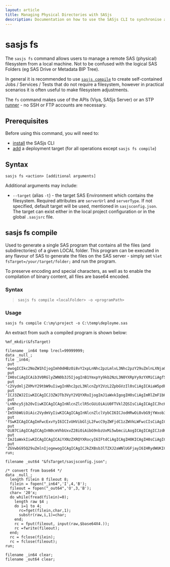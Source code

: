 ```yaml
---
layout: article
title: Managing Physical Directories with SASjs
description: Documentation on how to use the SASjs CLI to synchronise and manage remote filesystems
---
```


# sasjs fs

The `sasjs fs` command allows users to manage a remote SAS (physical) filesystem from a local machine.  Not to be confused with the logical SAS Folders (eg SAS Drive or Metadata BIP Tree).

In general it is recommended to use [`sasjs compile`](/compile) to create self-contained Jobs / Services / Tests that do not require a filesystem, however in practical scenarios it is often useful to make filesystem adjustments.

The `fs` command makes use of the APIs (Viya, SASjs Server) or an STP [runner](/runner) - no SSH or FTP accounts are necessary.

## Prerequisites

Before using this command, you will need to:

- [install](/installation) the SASjs CLI
- [add](/add) a deployment target (for all operations except `sasjs fs compile`)

## Syntax

```
sasjs fs <action> [additional arguments]
```

Additional arguments may include:

- `--target` (alias `-t`) - the target SAS Environment which contains the filesystem.  Required attributes are `serverUrl` and `serverType`.  If not specified, default target will be used, mentioned in `sasjsconfig.json`. The target can exist either in the local project configuration or in the global `.sasjsrc` file.

## sasjs fs compile

Used to generate a single SAS program that contains all the files (and subdirectories) of a given LOCAL folder.  This program can be executed in any flavour of SAS to generate the files on the SAS server - simply set `%let fsTarget=/your/target/folder;` and run the program.

To preserve encoding and special characters, as well as to enable the compilation of binary content, all files are base64 encoded.


### Syntax

> `sasjs fs compile <localFolder> -o <programPath>`

### Usage

```
sasjs fs compile C:\my\project -o C:\temp\deployme.sas
```

An extract from such a compiled program is shown below:

```
%mf_mkdir(&fsTarget)

filename _in64 temp lrecl=99999999;
data _null_;
file _in64;
 put 'ewogICIkc2NoZW1hIjogImh0dHBzOi8vY2xpLnNhc2pzLmlvL3Nhc2pzY29uZmlnLXNjaGVtYS5qc29uIiwKICAiZG9jQ29uZmlnIjogewogICAgImVuYWJsZUxpbmVhZ2UiOiB0cnVlLAogICAgImRveHlDb250ZW50IjogewogICAgICAicmVhZE1lIjogIi4uLy4uL1JFQURNRS5tZCIKICAg'@;
 put 'IH0sCiAgICAib3V0RGlyZWN0b3J5IjogInB1YmxpYy9kb2NzL3N0YXRpYy9zYXMiCiAgfSwKICAibWFjcm9Gb2xkZXJzIjogWyJzYXNqcy9tYWNyb3MiXSwKICAicHJvZ3JhbUZvbGRlcnMiOiBbXSwKICAic2VydmljZUNvbmZpZyI6IHsKICAgICJzZXJ2aWNlRm9sZGVycyI6IFsic2FzanMv'@;
 put 'c2VydmljZXMvY29tbW9uIiwgInNhc2pzL3NlcnZpY2VzL2ZpbGVzIl0sCiAgICAiaW5pdFByb2dyYW0iOiAic2FzanMvc2VydmljZXMvc2VydmljZWluaXQuc2FzIgogIH0sCiAgInN0cmVhbUNvbmZpZyI6IHsKICAgICJzdHJlYW1XZWIiOiB0cnVlLAogICAgInN0cmVhbVdlYkZvbGRlciI6'@;
 put 'ICJ3ZWJ2IiwKICAgICJ3ZWJTb3VyY2VQYXRoIjogImJ1aWxkIgogIH0sCiAgImRlZmF1bHRUYXJnZXQiOiAidml5YSIsCiAgInRhcmdldHMiOiBbCiAgICB7CiAgICAgICJuYW1lIjogInZpeWEiLAogICAgICAic2VydmVyVXJsIjogImh0dHBzOi8vYXp1cmV1c2UwMTEwNTkubXktdHJpYWxz'@;
 put 'LnNhcy5jb20vIiwKICAgICAgInNlcnZlclR5cGUiOiAiU0FTVklZQSIsCiAgICAgICJhcHBMb2MiOiAiL1B1YmxpYy9hcHAvcmVhY3Qtc2VlZC1hcHAiLAogICAgICAiY29udGV4dE5hbWUiOiAiU0FTIEpvYiBFeGVjdXRpb24gY29tcHV0ZSBjb250ZXh0IgogICAgfSwKICAgIHsKICAgICAg'@;
 put 'Im5hbWUiOiAic2VydmVyIiwKICAgICAgInNlcnZlclVybCI6ICJodHRwOi8vbG9jYWxob3N0OjUwMDAiLAogICAgICAic2VydmVyVHlwZSI6ICJTQVNKUyIsCiAgICAgICJodHRwc0FnZW50T3B0aW9ucyI6IHsKICAgICAgICAiYWxsb3dJbnNlY3VyZVJlcXVlc3RzIjogZmFsc2UKICAgICAg'@;
 put 'fSwKICAgICAgImFwcExvYyI6ICIvUHVibGljL2FwcC9yZWFjdC1zZWVkLWFwcCIsCiAgICAgICJkZXBsb3lDb25maWciOiB7CiAgICAgICAgImRlcGxveVNlcnZpY2VQYWNrIjogdHJ1ZSwKICAgICAgICAiZGVwbG95U2NyaXB0cyI6IFtdCiAgICAgIH0sCiAgICAgICJzdHJlYW1Db25maWci'@;
 put 'OiB7CiAgICAgICAgInN0cmVhbUxvZ28iOiAibG9nbzUxMi5wbmciLAogICAgICAgICJzdHJlYW1TZXJ2aWNlTmFtZSI6ICJSZWFjdCIsCiAgICAgICAgInN0cmVhbVdlYiI6IHRydWUsCiAgICAgICAgInN0cmVhbVdlYkZvbGRlciI6ICJ3ZWIiLAogICAgICAgICJ3ZWJTb3VyY2VQYXRoIjog'@;
 put 'ImJ1aWxkIiwKICAgICAgICAiYXNzZXRQYXRocyI6IFtdCiAgICAgIH0KICAgIH0sCiAgICB7CiAgICAgICJuYW1lIjogInNhczkiLAogICAgICAic2VydmVyVHlwZSI6ICJTQVM5IiwKICAgICAgImFwcExvYyI6ICIvU2hhcmVkIERhdGEvc2FzanMvcmVhY3Qtc2VlZC1hcHAiLAogICAgICAi'@;
 put 'ZGVwbG95Q29uZmlnIjogewogICAgICAgICJkZXBsb3lTZXJ2aWNlUGFjayI6IHRydWUKICAgICAgfSwKICAgICAgInNlcnZlck5hbWUiOiAiU0FTQXBwIiwKICAgICAgInJlcG9zaXRvcnlOYW1lIjogIkZvdW5kYXRpb24iCiAgICB9CiAgXQp9Cg==';
run;

filename _out64 "&fsTarget/sasjsconfig.json";

/* convert from base64 */
data _null_;
  length filein 8 fileout 8;
  filein = fopen("_in64",'I',4,'B');
  fileout = fopen("_out64",'O',3,'B');
  char= '20'x;
  do while(fread(filein)=0);
    length raw $4 ;
    do i=1 to 4;
      rc=fget(filein,char,1);
      substr(raw,i,1)=char;
    end;
    rc = fput(fileout, input(raw,$base64X4.));
    rc =fwrite(fileout);
  end;
  rc = fclose(filein);
  rc = fclose(fileout);
run;

filename _in64 clear;
filename _out64 clear;
```
